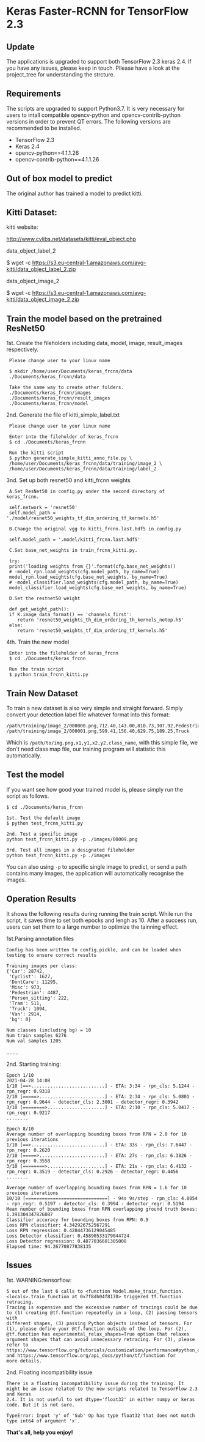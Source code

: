 # Keras Faster-RCNN for TensorFlow 2.3 

## Update

The applications is upgraded to support both TensorFlow 2.3 keras 2.4. If you have any issues, please keep in touch. 
Pllease have a look at the project_tree for understanding the strcture. 

## Requirements

The scripts are upgraded to support Python3.7. It is very necessary for users to intall compatible opencv-python and 
opencv-contrib-python versions in order to prevent QT errors. The following versions are recommended to be installed. 

* TensorFlow 2.3
* Keras 2.4
* opencv-python==4.1.1.26
* opencv-contrib-python==4.1.1.26

## Out of box model to predict

The original author has trained a model to predict kitti.  

## Kitti Dataset:

kitti website: 

http://www.cvlibs.net/datasets/kitti/eval_object.php

data_object_label_2

$ wget -c https://s3.eu-central-1.amazonaws.com/avg-kitti/data_object_label_2.zip

data_object_image_2

$ wget -c https://s3.eu-central-1.amazonaws.com/avg-kitti/data_object_image_2.zip

## Train the model based on the pretrained ResNet50

1st. Create the fileholders including data, model, image, result_images respectively.  

     Please change user to your linux name 

     $ mkdir /home/user/Documents/keras_frcnn/data
     ./Documents/keras_frcnn/data
     
     Take the same way to create other folders. 
     ./Documents/keras_frcnn/images 
     ./Documents/keras_frcnn/result_images
     ./Documents/keras_frcnn/model 
     
2nd. Generate the file of kitti_simple_label.txt

     Please change user to your linux name 

     Enter into the fileholder of keras_frcnn
     $ cd ./Documents/keras_frcnn
     
     Run the kitti script 
     $ python generate_simple_kitti_anno_file.py \
     /home/user/Documents/keras_frcnn/data/training/image_2 \
     /home/user/Documents/keras_frcnn/data/training/label_2

3nd. Set up both resnet50 and kitti_frcnn weights

     A.Set ResNet50 in config.py under the second directory of keras_frcnn. 
     
     self.network = 'resnet50'
     self.model_path = './model/resnet50_weights_tf_dim_ordering_tf_kernels.h5'
     
     B.Change the original vgg to kitti_frcnn.last.hdf5 in config.py
     
     self.model_path = '.model/kitti_frcnn.last.hdf5'
     
     C.Set base_net_weights in train_frcnn_kitti.py. 
     
     try:
     print('loading weights from {}'.format(cfg.base_net_weights))
     # -model_rpn.load_weights(cfg.model_path, by_name=True)
     model_rpn.load_weights(cfg.base_net_weights, by_name=True)
     # -model_classifier.load_weights(cfg.model_path, by_name=True)
     model_classifier.load_weights(cfg.base_net_weights, by_name=True)
     
     D.Set the restnet50 weight
     
     def get_weight_path():
     if K.image_data_format() == 'channels_first':
        return 'resnet50_weights_th_dim_ordering_th_kernels_notop.h5'
     else:
        return 'resnet50_weights_tf_dim_ordering_tf_kernels.h5'
     
4th. Train the new model

     Enter into the fileholder of keras_frcnn
     $ cd ./Documents/keras_frcnn
     
     Run the train script 
     $ python train_frcnn_kitti.py
     

## Train New Dataset

To train a new dataset is also very simple and straight forward. Simply convert your detection label file whatever format into this format:

```
/path/training/image_2/000000.png,712.40,143.00,810.73,307.92,Pedestrian
/path/training/image_2/000001.png,599.41,156.40,629.75,189.25,Truck
```
Which is `/path/to/img.png,x1,y1,x2,y2,class_name`, with this simple file, we don't need class map file, our training program will statistic this automatically.

## Test the model 

If you want see how good your trained model is, please simply run the script as follows. 
```
$ cd ./Documents/keras_frcnn

1st. Test the default image
$ python test_frcnn_kitti.py

2nd. Test a specific image 
python test_frcnn_kitti.py -p ./images/00009.png

3rd. Test all images in a designated fileholder 
python test_frcnn_kitti.py -p ./images
```
You can also using `-p` to specific single image to predict, or send a path contains many images, the application will automatically recognise the images.

## Operation Results

It shows the following results during running the train script. While run the script, it saves time to set both epocks and lengh as 10. 
After a success run, users can set them to a large number to optimize the tainning effect. 

1st.Parsing annotation files

    Config has been written to config.pickle, and can be loaded when testing to ensure correct results

    Training images per class:
    {'Car': 28742,
     'Cyclist': 1627,
     'DontCare': 11295,
     'Misc': 973,
     'Pedestrian': 4487,
     'Person_sitting': 222,
     'Tram': 511,
     'Truck': 1094,
     'Van': 2914,
     'bg': 0}
     
    Num classes (including bg) = 10
    Num train samples 6276
    Num val samples 1205

........

2nd. Starting training: 

    Epoch 1/10
    2021-04-28 14:08
    1/10 [==>...........................] - ETA: 3:34 - rpn_cls: 5.1244 - rpn_regr: 0.9318  
    2/10 [=====>........................] - ETA: 2:34 - rpn_cls: 5.0801 - rpn_regr: 0.9644 - detector_cls: 2.3001 - detector_regr: 0.3942
    3/10 [========>.....................] - ETA: 2:10 - rpn_cls: 5.0417 - rpn_regr: 0.9217
    ........

    Epoch 8/10
    Average number of overlapping bounding boxes from RPN = 2.0 for 10 previous iterations
    1/10 [==>...........................] - ETA: 33s - rpn_cls: 7.6447 - rpn_regr: 0.2620  
    2/10 [=====>........................] - ETA: 27s - rpn_cls: 6.3826 - rpn_regr: 0.3558 
    3/10 [========>.....................] - ETA: 21s - rpn_cls: 6.4132 - rpn_regr: 0.3519 - detector_cls: 0.2926 - detector_regr: 0.4456
    ........

    Average number of overlapping bounding boxes from RPN = 1.6 for 10 previous iterations
    10/10 [==============================] - 94s 9s/step - rpn_cls: 4.8054 - rpn_regr: 0.5197 - detector_cls: 0.3994 - detector_regr: 0.5194
    Mean number of bounding boxes from RPN overlapping ground truth boxes: 1.391304347826087
    Classifier accuracy for bounding boxes from RPN: 0.9
    Loss RPN classifier: 4.342926752567291
    Loss RPN regression: 0.42844736129045485
    Loss Detector classifier: 0.45890533179044724
    Loss Detector regression: 0.4877036601305008
    Elapsed time: 94.26770877838135

## Issues 

1st. WARNING:tensorflow:

    5 out of the last 6 calls to <function Model.make_train_function.<locals>.train_function at 0x7f8db04f8170> triggered tf.function retracing.  
    Tracing is expensive and the excessive number of tracings could be due to (1) creating @tf.function repeatedly in a loop, (2) passing tensors with
    different shapes, (3) passing Python objects instead of tensors. For (1), please define your @tf.function outside of the loop. For (2), 
    @tf.function has experimental_relax_shapes=True option that relaxes argument shapes that can avoid unnecessary retracing. For (3), please refer to
    https://www.tensorflow.org/tutorials/customization/performance#python_or_tensor_args and https://www.tensorflow.org/api_docs/python/tf/function for
    more details.

2nd. Floating incompatibility issue

    There is a floating incompatibility issue during the training. It might be an issue related to the new scripts related to TensorFlow 2.3 and Keras 
    2.4. It is not useful to set dtype='float32' in either numpy or keras code. But it is not sure. 

    TypeError: Input 'y' of 'Sub' Op has type float32 that does not match type int64 of argument 'x'.

**That's all, help you enjoy!**
